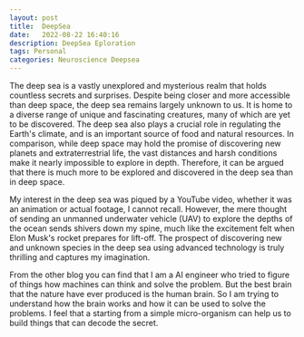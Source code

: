 ```yaml
---
layout: post
title:  DeepSea
date:   2022-08-22 16:40:16
description: DeepSea Eploration
tags: Personal
categories: Neuroscience Deepsea
---
```


The deep sea is a vastly unexplored and mysterious realm that holds countless secrets and surprises. Despite being closer and more accessible than deep space, the deep sea remains largely unknown to us. It is home to a diverse range of unique and fascinating creatures, many of which are yet to be discovered. The deep sea also plays a crucial role in regulating the Earth's climate, and is an important source of food and natural resources. In comparison, while deep space may hold the promise of discovering new planets and extraterrestrial life, the vast distances and harsh conditions make it nearly impossible to explore in depth. Therefore, it can be argued that there is much more to be explored and discovered in the deep sea than in deep space.


My interest in the deep sea was piqued by a YouTube video, whether it was an animation or actual footage, I cannot recall. However, the mere thought of sending an unmanned underwater vehicle (UAV) to explore the depths of the ocean sends shivers down my spine, much like the excitement felt when Elon Musk's rocket prepares for lift-off. The prospect of discovering new and unknown species in the deep sea using advanced technology is truly thrilling and captures my imagination.


From the other blog you can find that I am a AI engineer who tried to figure of things how machines can think and solve the problem. But the best brain that the nature have ever produced is the human brain. So I am trying to understand how the brain works and how it can be used to solve the problems. I feel that a starting from a simple micro-organism can help us to build things that can decode the secret.



